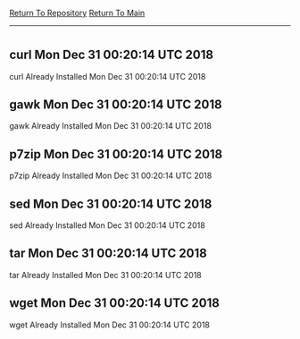 [Return To Repository](https://github.com/deathbybandaid/piholeparser/)
[Return To Main](https://github.com/deathbybandaid/piholeparser/blob/master/RecentRunLogs/Mainlog.md)
____________________________________
# 
## curl Mon Dec 31 00:20:14 UTC 2018
curl Already Installed Mon Dec 31 00:20:14 UTC 2018
## gawk Mon Dec 31 00:20:14 UTC 2018
gawk Already Installed Mon Dec 31 00:20:14 UTC 2018
## p7zip Mon Dec 31 00:20:14 UTC 2018
p7zip Already Installed Mon Dec 31 00:20:14 UTC 2018
## sed Mon Dec 31 00:20:14 UTC 2018
sed Already Installed Mon Dec 31 00:20:14 UTC 2018
## tar Mon Dec 31 00:20:14 UTC 2018
tar Already Installed Mon Dec 31 00:20:14 UTC 2018
## wget Mon Dec 31 00:20:14 UTC 2018
wget Already Installed Mon Dec 31 00:20:14 UTC 2018
